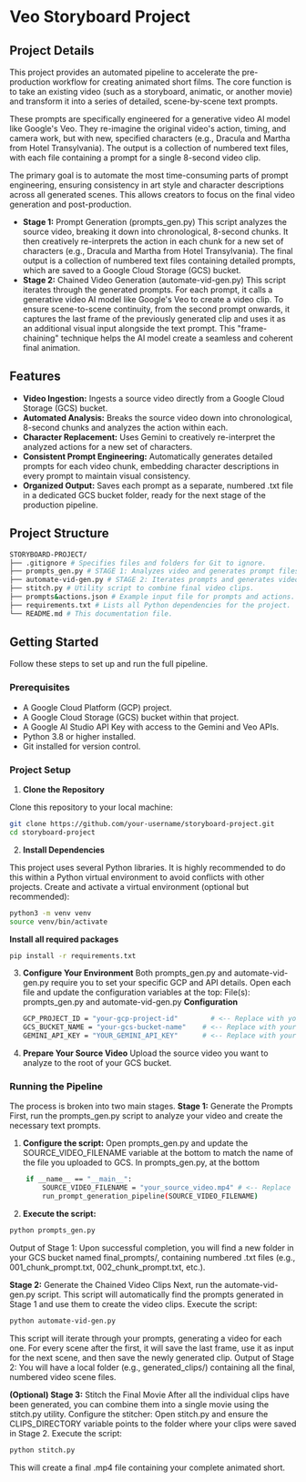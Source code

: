 # Veo Storyboard Project

## Project Details

This project provides an automated pipeline to accelerate the pre-production workflow for creating animated short films. The core function is to take an existing video (such as a storyboard, animatic, or another movie) and transform it into a series of detailed, scene-by-scene text prompts.

These prompts are specifically engineered for a generative video AI model like Google's Veo. They re-imagine the original video's action, timing, and camera work, but with new, specified characters (e.g., Dracula and Martha from Hotel Transylvania). The output is a collection of numbered text files, with each file containing a prompt for a single 8-second video clip.

The primary goal is to automate the most time-consuming parts of prompt engineering, ensuring consistency in art style and character descriptions across all generated scenes. This allows creators to focus on the final video generation and post-production.

*   **Stage 1:** Prompt Generation (prompts_gen.py)
This script analyzes the source video, breaking it down into chronological, 8-second chunks. It then creatively re-interprets the action in each chunk for a new set of characters (e.g., Dracula and Martha from Hotel Transylvania). The final output is a collection of numbered text files containing detailed prompts, which are saved to a Google Cloud Storage (GCS) bucket.
*   **Stage 2:** Chained Video Generation (automate-vid-gen.py)
This script iterates through the generated prompts. For each prompt, it calls a generative video AI model like Google's Veo to create a video clip. To ensure scene-to-scene continuity, from the second prompt onwards, it captures the last frame of the previously generated clip and uses it as an additional visual input alongside the text prompt. This "frame-chaining" technique helps the AI model create a seamless and coherent final animation.

## Features

*   **Video Ingestion:** Ingests a source video directly from a Google Cloud Storage (GCS) bucket.
*   **Automated Analysis:** Breaks the source video down into chronological, 8-second chunks and analyzes the action within each.
*   **Character Replacement:** Uses Gemini to creatively re-interpret the analyzed actions for a new set of characters.
*   **Consistent Prompt Engineering:** Automatically generates detailed prompts for each video chunk, embedding character descriptions in every prompt to maintain visual consistency.
*   **Organized Output:** Saves each prompt as a separate, numbered .txt file in a dedicated GCS bucket folder, ready for the next stage of the production pipeline.

## Project Structure
```bash
STORYBOARD-PROJECT/
├── .gitignore # Specifies files and folders for Git to ignore.
├── prompts_gen.py # STAGE 1: Analyzes video and generates prompt files.
├── automate-vid-gen.py # STAGE 2: Iterates prompts and generates video clips using frame-chaining.
├── stitch.py # Utility script to combine final video clips.
├── prompts&actions.json # Example input file for prompts and actions.
├── requirements.txt # Lists all Python dependencies for the project.
└── README.md # This documentation file.
```

## Getting Started

Follow these steps to set up and run the full pipeline.

### Prerequisites

-   A Google Cloud Platform (GCP) project.
-   A Google Cloud Storage (GCS) bucket within that project.
-   A Google AI Studio API Key with access to the Gemini and Veo APIs.
-   Python 3.8 or higher installed.
-   Git installed for version control.

### Project Setup

1. **Clone the Repository**

Clone this repository to your local machine:

```bash
git clone https://github.com/your-username/storyboard-project.git
cd storyboard-project
```

2. **Install Dependencies**

This project uses several Python libraries. It is highly recommended to do this within a Python virtual environment to avoid conflicts with other projects.
Create and activate a virtual environment (optional but recommended):

```bash
python3 -m venv venv
source venv/bin/activate
```

**Install all required packages**
```bash
pip install -r requirements.txt
```

3. **Configure Your Environment**
Both prompts_gen.py and automate-vid-gen.py require you to set your specific GCP and API details. Open each file and update the configuration variables at the top:
File(s): prompts_gen.py and automate-vid-gen.py
    **Configuration**
    ```bash
    GCP_PROJECT_ID = "your-gcp-project-id"        # <-- Replace with your GCP Project ID
    GCS_BUCKET_NAME = "your-gcs-bucket-name"    # <-- Replace with your GCS Bucket Name
    GEMINI_API_KEY = "YOUR_GEMINI_API_KEY"      # <-- Replace with your actual API Key
    ```

4. **Prepare Your Source Video**
Upload the source video you want to analyze to the root of your GCS bucket.

### Running the Pipeline
The process is broken into two main stages.
**Stage 1:** Generate the Prompts
First, run the prompts_gen.py script to analyze your video and create the necessary text prompts.
1. **Configure the script:** Open prompts_gen.py and update the SOURCE_VIDEO_FILENAME variable at the bottom to match the name of the file you uploaded to GCS.
In prompts_gen.py, at the bottom
```bash
    if __name__ == "__main__":
        SOURCE_VIDEO_FILENAME = "your_source_video.mp4" # <-- Replace
        run_prompt_generation_pipeline(SOURCE_VIDEO_FILENAME)
```

2. **Execute the script:**
```bash
python prompts_gen.py
```

Output of Stage 1: Upon successful completion, you will find a new folder in your GCS bucket named final_prompts/, containing numbered .txt files (e.g., 001_chunk_prompt.txt, 002_chunk_prompt.txt, etc.).

**Stage 2:** Generate the Chained Video Clips
Next, run the automate-vid-gen.py script. This script will automatically find the prompts generated in Stage 1 and use them to create the video clips.
Execute the script:
```bash
python automate-vid-gen.py
```

This script will iterate through your prompts, generating a video for each one. For every scene after the first, it will save the last frame, use it as input for the next scene, and then save the newly generated clip.
Output of Stage 2: You will have a local folder (e.g., generated_clips/) containing all the final, numbered video scene files.

**(Optional) Stage 3:** Stitch the Final Movie
After all the individual clips have been generated, you can combine them into a single movie using the stitch.py utility.
Configure the stitcher: Open stitch.py and ensure the CLIPS_DIRECTORY variable points to the folder where your clips were saved in Stage 2.
Execute the script:
```bash
python stitch.py
```

This will create a final .mp4 file containing your complete animated short.